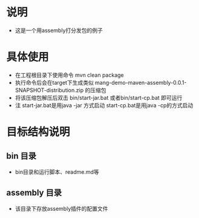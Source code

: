 ﻿# 说明
 * 这是一个用assembly打分发包的例子 

# 具体使用
* 在工程根目录下使用命令 mvn clean package 
* 执行命令后会在target下生成类似 mang-demo-maven-assembly-0.0.1-SNAPSHOT-distribution.zip 的压缩包
* 将该压缩包解压后双击 bin/start-jar.bat 或者bin/start-cp.bat 即可运行
* 注 start-jar.bat是用java -jar 方式启动 start-cp.bat是用java -cp的方式启动

# 目标结构说明
## bin 目录
 * bin目录和运行脚本、readme.md等
## assembly 目录
 * 该目录下存放assembly插件的配置文件

